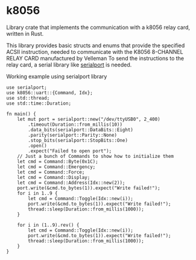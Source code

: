 # k8056
Library crate that implements the communication with a k8056 relay card, written in Rust.

This library provides basic structs and enums that provide the specified ACSII instruction, needed to communicate with the K8056 8-CHANNEL RELAY CARD manufactured by Velleman
To send the instructions to the relay card, a serial library like [serialport](https://crates.io/crates/serialport) is needed.

Working example using serialport library
```
use serialport;
use k8056::uart::{Command, Idx};
use std::thread;
use std::time::Duration;  

fn main() {
    let mut port = serialport::new("/dev/ttyUSB0", 2_400)
        .timeout(Duration::from_millis(10))
        .data_bits(serialport::DataBits::Eight)
        .parity(serialport::Parity::None)
        .stop_bits(serialport::StopBits::One)
        .open()
        .expect("Failed to open port");
    // Just a bunch of Commands to show how to initialize them
    let cmd = Command::Byte(0x1C);
    let cmd = Command::Emergency;
    let cmd = Command::Force;
    let cmd = Command::Display;
    let cmd = Command::Address(Idx::new(2));
    port.write(&cmd.to_bytes(1)).expect("Write failed!");
    for i in 1..9 {
        let cmd = Command::Toggle(Idx::new(i));
        port.write(&cmd.to_bytes(1)).expect("Write failed!");
        thread::sleep(Duration::from_millis(1000));
    }

    for i in (1..9).rev() {
        let cmd = Command::Toggle(Idx::new(i));
        port.write(&cmd.to_bytes(1)).expect("Write failed!");
        thread::sleep(Duration::from_millis(1000));
    }
}
```
